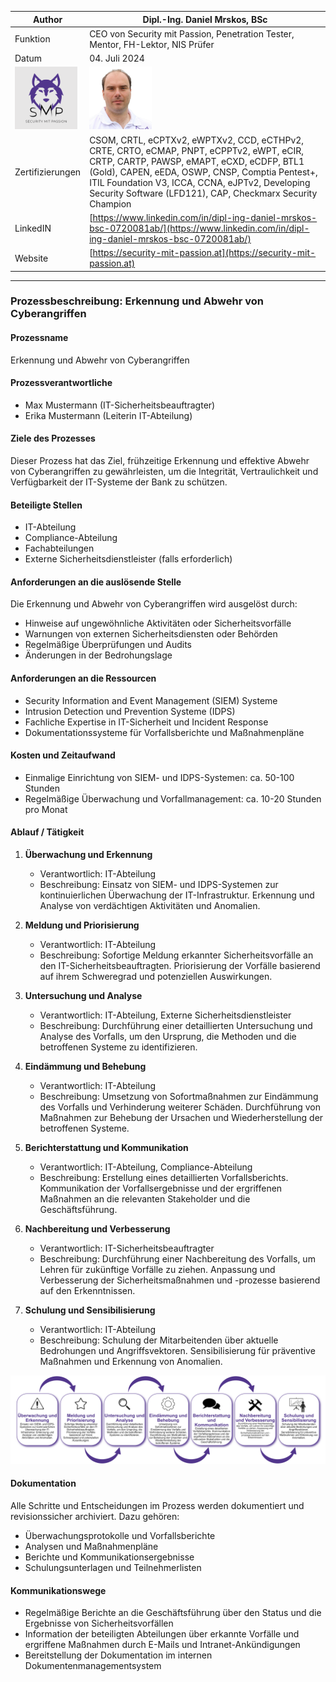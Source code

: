| Author | Dipl.-Ing. Daniel Mrskos, BSc |  
|--------|---------------------------------------------------------------|   
| Funktion | CEO von Security mit Passion, Penetration Tester, Mentor, FH-Lektor, NIS Prüfer |                               
| Datum  | 04. Juli 2024                                                 |
| <img src="SMP_LOGO.png" alt="Firmenlogo" width="100"/>    | <img src="daniel.jpeg" alt="Author" width="100"/>                         |                                              |
| Zertifizierungen  | CSOM, CRTL, eCPTXv2, eWPTXv2, CCD, eCTHPv2, CRTE, CRTO, eCMAP, PNPT, eCPPTv2, eWPT, eCIR, CRTP, CARTP, PAWSP, eMAPT, eCXD, eCDFP, BTL1 (Gold), CAPEN, eEDA, OSWP, CNSP, Comptia Pentest+, ITIL Foundation V3, ICCA, CCNA, eJPTv2, Developing Security Software (LFD121), CAP, Checkmarx Security Champion                                         |
| LinkedIN  | [https://www.linkedin.com/in/dipl-ing-daniel-mrskos-bsc-0720081ab/](https://www.linkedin.com/in/dipl-ing-daniel-mrskos-bsc-0720081ab/)  
| Website  | [https://security-mit-passion.at](https://security-mit-passion.at)  

---

### Prozessbeschreibung: Erkennung und Abwehr von Cyberangriffen

#### Prozessname
Erkennung und Abwehr von Cyberangriffen

#### Prozessverantwortliche
- Max Mustermann (IT-Sicherheitsbeauftragter)
- Erika Mustermann (Leiterin IT-Abteilung)

#### Ziele des Prozesses
Dieser Prozess hat das Ziel, frühzeitige Erkennung und effektive Abwehr von Cyberangriffen zu gewährleisten, um die Integrität, Vertraulichkeit und Verfügbarkeit der IT-Systeme der Bank zu schützen.

#### Beteiligte Stellen
- IT-Abteilung
- Compliance-Abteilung
- Fachabteilungen
- Externe Sicherheitsdienstleister (falls erforderlich)

#### Anforderungen an die auslösende Stelle
Die Erkennung und Abwehr von Cyberangriffen wird ausgelöst durch:
- Hinweise auf ungewöhnliche Aktivitäten oder Sicherheitsvorfälle
- Warnungen von externen Sicherheitsdiensten oder Behörden
- Regelmäßige Überprüfungen und Audits
- Änderungen in der Bedrohungslage

#### Anforderungen an die Ressourcen
- Security Information and Event Management (SIEM) Systeme
- Intrusion Detection und Prevention Systeme (IDPS)
- Fachliche Expertise in IT-Sicherheit und Incident Response
- Dokumentationssysteme für Vorfallsberichte und Maßnahmenpläne

#### Kosten und Zeitaufwand
- Einmalige Einrichtung von SIEM- und IDPS-Systemen: ca. 50-100 Stunden
- Regelmäßige Überwachung und Vorfallmanagement: ca. 10-20 Stunden pro Monat

#### Ablauf / Tätigkeit

1. **Überwachung und Erkennung**
   - Verantwortlich: IT-Abteilung
   - Beschreibung: Einsatz von SIEM- und IDPS-Systemen zur kontinuierlichen Überwachung der IT-Infrastruktur. Erkennung und Analyse von verdächtigen Aktivitäten und Anomalien.

2. **Meldung und Priorisierung**
   - Verantwortlich: IT-Abteilung
   - Beschreibung: Sofortige Meldung erkannter Sicherheitsvorfälle an den IT-Sicherheitsbeauftragten. Priorisierung der Vorfälle basierend auf ihrem Schweregrad und potenziellen Auswirkungen.

3. **Untersuchung und Analyse**
   - Verantwortlich: IT-Abteilung, Externe Sicherheitsdienstleister
   - Beschreibung: Durchführung einer detaillierten Untersuchung und Analyse des Vorfalls, um den Ursprung, die Methoden und die betroffenen Systeme zu identifizieren.

4. **Eindämmung und Behebung**
   - Verantwortlich: IT-Abteilung
   - Beschreibung: Umsetzung von Sofortmaßnahmen zur Eindämmung des Vorfalls und Verhinderung weiterer Schäden. Durchführung von Maßnahmen zur Behebung der Ursachen und Wiederherstellung der betroffenen Systeme.

5. **Berichterstattung und Kommunikation**
   - Verantwortlich: IT-Abteilung, Compliance-Abteilung
   - Beschreibung: Erstellung eines detaillierten Vorfallsberichts. Kommunikation der Vorfallsergebnisse und der ergriffenen Maßnahmen an die relevanten Stakeholder und die Geschäftsführung.

6. **Nachbereitung und Verbesserung**
   - Verantwortlich: IT-Sicherheitsbeauftragter
   - Beschreibung: Durchführung einer Nachbereitung des Vorfalls, um Lehren für zukünftige Vorfälle zu ziehen. Anpassung und Verbesserung der Sicherheitsmaßnahmen und -prozesse basierend auf den Erkenntnissen.

7. **Schulung und Sensibilisierung**
   - Verantwortlich: IT-Abteilung
   - Beschreibung: Schulung der Mitarbeitenden über aktuelle Bedrohungen und Angriffsvektoren. Sensibilisierung für präventive Maßnahmen und Erkennung von Anomalien.

<img src="20_prozessgrafik.png" alt="Prozessgrafik" width="800"/> 

#### Dokumentation
Alle Schritte und Entscheidungen im Prozess werden dokumentiert und revisionssicher archiviert. Dazu gehören:
- Überwachungsprotokolle und Vorfallsberichte
- Analysen und Maßnahmenpläne
- Berichte und Kommunikationsergebnisse
- Schulungsunterlagen und Teilnehmerlisten

#### Kommunikationswege
- Regelmäßige Berichte an die Geschäftsführung über den Status und die Ergebnisse von Sicherheitsvorfällen
- Information der beteiligten Abteilungen über erkannte Vorfälle und ergriffene Maßnahmen durch E-Mails und Intranet-Ankündigungen
- Bereitstellung der Dokumentation im internen Dokumentenmanagementsystem